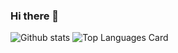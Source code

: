 ### Hi there 👋

![Github stats](https://github-readme-stats.vercel.app/api?username=ayushr2345&show_icons=true&count_private=true)
![Top Languages Card](https://github-readme-stats.vercel.app/api/top-langs/?username=ayushr2345&layour=compact)

<!--
**ayushr2345/ayushr2345** is a ✨ _special_ ✨ repository because its `README.md` (this file) appears on your GitHub profile.

Here are some ideas to get you started:

- 🔭 I’m currently working on ...
- 🌱 I’m currently learning ...
- 👯 I’m looking to collaborate on ...
- 🤔 I’m looking for help with ...
- 💬 Ask me about ...
- 📫 How to reach me: ...
- 😄 Pronouns: ...
- ⚡ Fun fact: ...
-->
